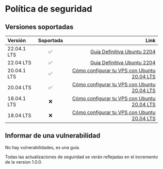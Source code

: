 # Política de seguridad

## Versiones soportadas

| Versión | Soportada | Link
| :--- | :---: | ---: |
| 22.04.1 LTS | :white_check_mark:  | [Guia Definitiva Ubuntu 2204](https://github.com/miguelgargallo/Guia-Definitiva-Ubuntu-2204) |
| 22.04 LTS | :white_check_mark:  | [Guia Definitiva Ubuntu 2204](https://github.com/miguelgargallo/Guia-Definitiva-Ubuntu-2204) |
| 20.04.1 LTS | :white_check_mark:  | [Cómo configurar tu VPS con Ubuntu 20.04 LTS](https://github.com/miguelgargallo/Configurar-Ubuntu-20.04-LTS-Handshake-spanish-guia-Rithvik-Vibhu) |
| 20.04 LTS | :white_check_mark:  | [Cómo configurar tu VPS con Ubuntu 20.04 LTS](https://github.com/miguelgargallo/Configurar-Ubuntu-20.04-LTS-Handshake-spanish-guia-Rithvik-Vibhu) |
| 18.04.1 LTS | :x:  | [Cómo configurar tu VPS con Ubuntu 20.04 LTS](https://github.com/miguelgargallo/Configurar-Ubuntu-20.04-LTS-Handshake-spanish-guia-Rithvik-Vibhu) |
| 18.04 LTS | :x:  | [Cómo configurar tu VPS con Ubuntu 20.04 LTS](https://github.com/miguelgargallo/Configurar-Ubuntu-20.04-LTS-Handshake-spanish-guia-Rithvik-Vibhu) |

## Informar de una vulnerabilidad

No hay vulnerabilidades, es una guía.

Todas las actualizaciones de seguridad se verán reflejadas en el incremento de la version 1.0.0.
